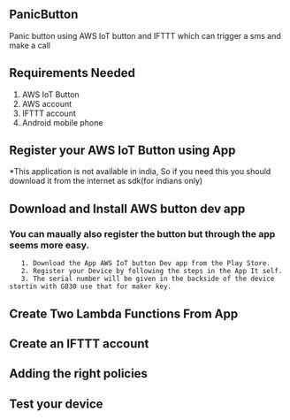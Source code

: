 ## PanicButton
Panic button using AWS IoT button and IFTTT which can trigger a sms and make a call
## Requirements Needed
1. AWS IoT Button
2. AWS account
3. IFTTT account
4. Android mobile phone
## Register your AWS IoT Button using App
*This application is not available in india, So if you need this you should download it from the internet as sdk(for
indians only)

## Download and Install AWS button dev app
   ### You can maually also register the button but through the app seems more easy.
       1. Download the App AWS IoT button Dev app from the Play Store.
       2. Register your Device by following the steps in the App It self.
       3. The serial number will be given in the backside of the device startin with G030 use that for maker key.
## Create Two Lambda Functions From App
## Create an IFTTT account
## Adding the right policies
## Test your device
